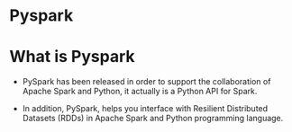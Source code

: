 # Pyspark

# What is Pyspark

* PySpark has been released in order to support the collaboration of Apache Spark and Python, it actually is a Python API for Spark. 

* In addition, PySpark, helps you interface with Resilient Distributed Datasets (RDDs) in Apache Spark and Python programming language.
